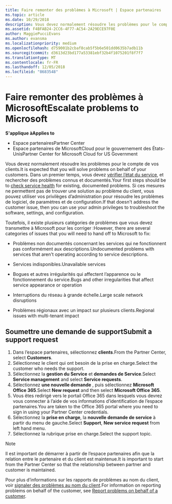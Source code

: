 ```yaml
---
title: Faire remonter des problèmes à Microsoft | Espace partenaires
ms.topic: article
ms.date: 10/29/2018
description: Vous devez normalement résoudre les problèmes pour le compte de vos clients.
ms.assetid: F4BFAB24-2CC6-4F77-AC54-2A29ECE97F0E
author: MaggiePucciEvans
ms.author: evansma
ms.localizationpriority: medium
ms.openlocfilehash: d759001b2cbaf8cab5f5b6e501dd0635b7adb11b
ms.sourcegitcommit: d3613d23bd177a53381ebf32b4f1075201f8f7f7
ms.translationtype: MT
ms.contentlocale: fr-FR
ms.lasthandoff: 12/05/2018
ms.locfileid: "8683548"
---
```

# <a name="escalate-problems-to-microsoft"></a><span data-ttu-id="98b93-103">Faire remonter des problèmes à Microsoft</span><span class="sxs-lookup"><span data-stu-id="98b93-103">Escalate problems to Microsoft</span></span>

**<span data-ttu-id="98b93-104">S'applique à</span><span class="sxs-lookup"><span data-stu-id="98b93-104">Applies to</span></span>**

-  <span data-ttu-id="98b93-105">Espace partenaires</span><span class="sxs-lookup"><span data-stu-id="98b93-105">Partner Center</span></span>
-  <span data-ttu-id="98b93-106">Espace partenaires de MicrosoftCloud pour le gouvernement des États-Unis</span><span class="sxs-lookup"><span data-stu-id="98b93-106">Partner Center for Microsoft Cloud for US Government</span></span>


<span data-ttu-id="98b93-107">Vous devez normalement résoudre les problèmes pour le compte de vos clients.</span><span class="sxs-lookup"><span data-stu-id="98b93-107">It is expected that you will solve problems on behalf of your customers.</span></span> <span data-ttu-id="98b93-108">Dans un premier temps, vous devez [vérifier l’état du service](check-service-health.md), et rechercher des problèmes connus et documentés.</span><span class="sxs-lookup"><span data-stu-id="98b93-108">Your first steps should be to [check service health](check-service-health.md) for existing, documented problems.</span></span> <span data-ttu-id="98b93-109">Si ces mesures ne permettent pas de trouver une solution au problème du client, vous pouvez utiliser vos privilèges d’administration pour résoudre les problèmes de logiciel, de paramètres et de configuration.</span><span class="sxs-lookup"><span data-stu-id="98b93-109">If that doesn't address the customer issue, then you can use your admin privileges to troubleshoot the software, settings, and configuration.</span></span>

<span data-ttu-id="98b93-110">Toutefois, il existe plusieurs catégories de problèmes que vous devez transmettre à Microsoft pour les corriger :</span><span class="sxs-lookup"><span data-stu-id="98b93-110">However, there are several categories of issues that you will need to hand off to Microsoft to fix:</span></span>

-   <span data-ttu-id="98b93-111">Problèmes non documentés concernant les services qui ne fonctionnent pas conformément aux descriptions.</span><span class="sxs-lookup"><span data-stu-id="98b93-111">Undocumented problems with services that aren't operating according to service descriptions.</span></span>

-   <span data-ttu-id="98b93-112">Services indisponibles.</span><span class="sxs-lookup"><span data-stu-id="98b93-112">Unavailable services</span></span>

-   <span data-ttu-id="98b93-113">Bogues et autres irrégularités qui affectent l’apparence ou le fonctionnement du service.</span><span class="sxs-lookup"><span data-stu-id="98b93-113">Bugs and other irregularities that affect service appearance or operation</span></span>

-   <span data-ttu-id="98b93-114">Interruptions du réseau à grande échelle.</span><span class="sxs-lookup"><span data-stu-id="98b93-114">Large scale network disruptions</span></span>

-   <span data-ttu-id="98b93-115">Problèmes régionaux avec un impact sur plusieurs clients.</span><span class="sxs-lookup"><span data-stu-id="98b93-115">Regional issues with multi-tenant impact</span></span>

## <a name="submit-a-support-request"></a><span data-ttu-id="98b93-116">Soumettre une demande de support</span><span class="sxs-lookup"><span data-stu-id="98b93-116">Submit a support request</span></span>

1. <span data-ttu-id="98b93-117">Dans l’espace partenaires, sélectionnez **clients**.</span><span class="sxs-lookup"><span data-stu-id="98b93-117">From the Partner Center, select **Customers**.</span></span>
2. <span data-ttu-id="98b93-118">Sélectionnez le client qui ont besoin de la prise en charge.</span><span class="sxs-lookup"><span data-stu-id="98b93-118">Select the customer who needs the support.</span></span>
3. <span data-ttu-id="98b93-119">Sélectionnez la **gestion du Service** et **demandes de Service**.</span><span class="sxs-lookup"><span data-stu-id="98b93-119">Select **Service management** and select **Service requests**.</span></span>
4. <span data-ttu-id="98b93-120">Sélectionnez **une nouvelle demande** , puis sélectionnez **Microsoft Office 365**.</span><span class="sxs-lookup"><span data-stu-id="98b93-120">Select **New request** and then select **Microsoft Office 365**.</span></span>
5. <span data-ttu-id="98b93-121">Vous êtes redirigé vers le portail Office 365 dans lesquels vous devrez vous connecter à l’aide de vos informations d’identification de l’espace partenaires.</span><span class="sxs-lookup"><span data-stu-id="98b93-121">You are taken to the Office 365 portal where you need to sign in using your Partner Center credentials.</span></span>
6. <span data-ttu-id="98b93-122">Sélectionnez la **prise en charge**, la **nouvelle demande de service** à partir du menu de gauche.</span><span class="sxs-lookup"><span data-stu-id="98b93-122">Select **Support**, **New service request** from left hand menu.</span></span>
7. <span data-ttu-id="98b93-123">Sélectionnez la rubrique prise en charge.</span><span class="sxs-lookup"><span data-stu-id="98b93-123">Select the support topic.</span></span>

>[!NOTE]
><span data-ttu-id="98b93-124">Il est important de démarrer à partir de l’espace partenaires afin que la relation entre le partenaire et du client est maintenue.</span><span class="sxs-lookup"><span data-stu-id="98b93-124">It is important to start from the Partner Center so that the relationship between partner and customer is maintained.</span></span> 


<span data-ttu-id="98b93-125">Pour plus d’informations sur les rapports de problèmes au nom du client, voir [signaler des problèmes au nom du client](report-problems-on-behalf-of-a-customer.md).</span><span class="sxs-lookup"><span data-stu-id="98b93-125">For information on reporting problems on behalf of the customer, see [Report problems on behalf of a customer](report-problems-on-behalf-of-a-customer.md).</span></span>

 

 



